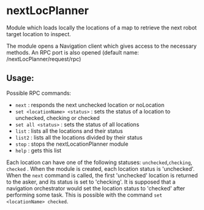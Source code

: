 # nextLocPlanner

Module which loads locally the locations of a map to retrieve the next robot target location to inspect.

The module opens a Navigation client which gives access to the necessary methods.
An RPC port is also opened (default name: /nextLocPlanner/request/rpc)

## Usage:
Possible RPC commands:
- `next` : responds the next unchecked location or noLocation
- `set <locationName> <status>` : sets the status of a location to unchecked, checking or checked
- `set all <status>` : sets the status of all locations
- `list` : lists all the locations and their status
- `list2` : lists all the locations divided by their status
- `stop` : stops the nextLocationPlanner module
- `help` : gets this list

Each location can have one of the following statuses: `unchecked`,`checking`, `checked` .
When the module is created, each location status is 'unchecked'.
When the `next` command is called, the first 'unchecked' location is returned to the asker, and its status is set to 'checking'.
It is supposed that a navigation orchestrator would set the location status to 'checked' after performing some task. This is possible with the command `set <locationName> checked`.
